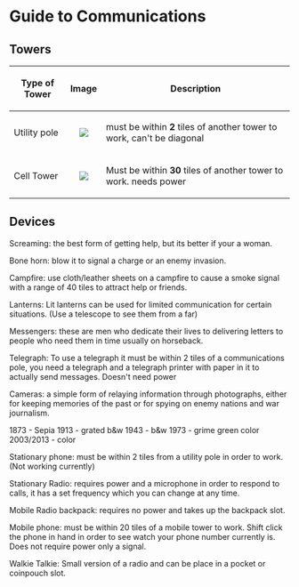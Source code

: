 # Guide to Communications
## Towers

<table>
<thead>
<tr class="header">
<th><p>Type of Tower</p></th>
<th><p>Image</p></th>
<th><p>Description</p></th>
</tr>
</thead>
<tbody>
<tr class="odd">
<td><p>Utility pole</p></td>
<td><center>
<p><img src="https://cdn.discordapp.com/attachments/485954244437082112/638478244143693844/ea.png"></p>
<center></td>
<td><p>must be within <strong>2</strong> tiles of another tower to work, can't be diagonal</p></td>
</tr>
<tr class="even">
<td><p>Cell Tower</p></td>
<td><center>
<p><img src="https://cdn.discordapp.com/attachments/485954244437082112/638478249227321354/eas.png"></p>
<center></td>
<td><p>Must be within <strong>30</strong> tiles of another tower to work. needs power</p></td>
</tr>
</tbody>
</table>

## Devices

Screaming: the best form of getting help, but its better if your a
woman.

Bone horn: blow it to signal a charge or an enemy invasion.

Campfire: use cloth/leather sheets on a campfire to cause a smoke signal
with a range of 40 tiles to attract help or friends.

Lanterns: Lit lanterns can be used for limited communication for certain
situations. (Use a telescope to see them from a far)

Messengers: these are men who dedicate their lives to delivering letters
to people who need them in time usually on horseback.

Telegraph: To use a telegraph it must be within 2 tiles of a
communications pole, you need a telegraph and a telegraph printer with
paper in it to actually send messages. Doesn't need power

Cameras: a simple form of relaying information through photographs,
either for keeping memories of the past or for spying on enemy nations
and war journalism.

1873 - Sepia
1913 - grated b&w
1943 - b&w
1973 - grime green color
2003/2013 - color

Stationary phone: must be within 2 tiles from a utility pole in order to
work. (Not working currently)

Stationary Radio: requires power and a microphone in order to respond to
calls, it has a set frequency which you can change at any time.

Mobile Radio backpack: requires no power and takes up the backpack slot.

Mobile phone: must be within 20 tiles of a mobile tower to work. Shift
click the phone in hand in order to see watch your phone number
currently is. Does not require power only a signal.

Walkie Talkie: Small version of a radio and can be place in a pocket or
coinpouch slot.
